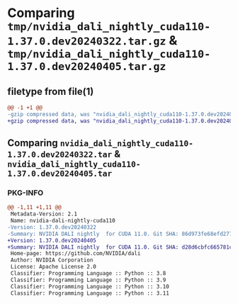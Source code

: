# Comparing `tmp/nvidia_dali_nightly_cuda110-1.37.0.dev20240322.tar.gz` & `tmp/nvidia_dali_nightly_cuda110-1.37.0.dev20240405.tar.gz`

## filetype from file(1)

```diff
@@ -1 +1 @@
-gzip compressed data, was "nvidia_dali_nightly_cuda110-1.37.0.dev20240322.tar", last modified: Mon Apr  5 07:00:00 1993, max compression
+gzip compressed data, was "nvidia_dali_nightly_cuda110-1.37.0.dev20240405.tar", last modified: Mon Apr  5 07:00:00 1993, max compression
```

## Comparing `nvidia_dali_nightly_cuda110-1.37.0.dev20240322.tar` & `nvidia_dali_nightly_cuda110-1.37.0.dev20240405.tar`

### PKG-INFO

```diff
@@ -1,11 +1,11 @@
 Metadata-Version: 2.1
 Name: nvidia-dali-nightly-cuda110
-Version: 1.37.0.dev20240322
-Summary: NVIDIA DALI nightly  for CUDA 11.0. Git SHA: 86d973fe68efd2776a103b61eb3d782a07c9c3f0
+Version: 1.37.0.dev20240405
+Summary: NVIDIA DALI nightly  for CUDA 11.0. Git SHA: d28d6cbfc665781c5f3ab4ba28602374c48da31b
 Home-page: https://github.com/NVIDIA/dali
 Author: NVIDIA Corporation
 License: Apache License 2.0
 Classifier: Programming Language :: Python :: 3.8
 Classifier: Programming Language :: Python :: 3.9
 Classifier: Programming Language :: Python :: 3.10
 Classifier: Programming Language :: Python :: 3.11
```

